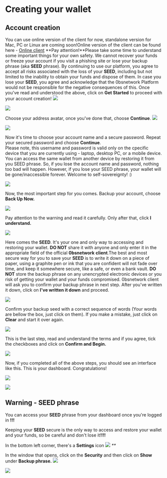 # Creating your wallet

## Account creation

You can use online version of the client for now, standalone version for Mac, PC or Linux are coming soon!Online version of the client can be found here - [Online client](https://client.testnet-0bsnetwork.com/) **Pay attention!**Please take some time to understand some important things for your own safety. We cannot recover your funds or freeze your account if you visit a phishing site or lose your backup phrase \(aka **SEED** phrase\). By continuing to use our platform, you agree to accept all risks associated with the loss of your **SEED**, including but not limited to the inability to obtain your funds and dispose of them. In case you lose your **SEED**, you agree and acknowledge that the 0bsnetwork Platform would not be responsible for the negative consequences of this. Once you've read and understood the above, click on **Get Started** to proceed with your account creation! ![](blob:https://teams.microsoft.com/16359973-88c0-4b04-9703-c0659af27910)

![](../.gitbook/assets/wallet-1.PNG)

Choose your address avatar, once you've done that, choose **Continue**. ![](blob:https://teams.microsoft.com/ea9f4bb2-e1e8-4234-b2be-c120c42954dc)

![](../.gitbook/assets/wallet-2.PNG)

Now it's time to choose your account name and a secure password. Repeat your secured password and choose **Continue**.  
Please note, this username and password is valid only on the cpecific device that you are currently using - laptop, desktop PC, or a mobile device. You can access the same wallet from another device by restoring it from you SEED phrase. So, if you lose the account name and password, nothing too bad will happen. However, if you lose your SEED phrase, your wallet will be gone/inaccessible forever. Welcome to self-sovereignty! :\)

![](../.gitbook/assets/wallet-3.PNG)

Now, the most important step for you comes. Backup your account, choose **Back Up Now.**

![](../.gitbook/assets/wallet-4.PNG)

Pay attention to the warning and read it carefully. Only after that, click **I understand.**

![](../.gitbook/assets/wallet-5.PNG)

Here comes the **SEED**. It's your one and only way to accessing and restoring your wallet. **DO NOT** share it with anyone and only enter it in the appropriate field of the official **0bsnetwork** **client**.The best and most secure way for you to save your **SEED** is to write it down on a piece of paper, using a graphite pen or ink that you are confident will not fade over time, and keep it somewhere secure, like a safe, or even a bank vault. **DO NOT** store the backup phrase on any unencrypted electronic devices or you risk of getting your wallet and your funds compromised. 0bsnetwork client will ask you to confirm your backup phrase in next step. After you've written it down, click on **I've written it down** and proceed.

![](../.gitbook/assets/wallet-6.PNG)

Confirm your backup seed with a correct sequence of words \(Your words are bellow the box, just click on them\). If you make a mistake, just click on **Clear** and start it over again.

![](../.gitbook/assets/wallet-7.PNG)

This is the last step, read and understand the terms and if you agree, tick the checkboxes and click on **Confirm and Begin.**

![](../.gitbook/assets/wallet-8.PNG)

Now, if you completed all of the above steps, you should see an interface like this. This is your dashboard. Congratulations!

![](../.gitbook/assets/wallet-9.PNG)

![](blob:https://teams.microsoft.com/c9b0597a-07f0-4a6d-81ea-934b0bf11590)

## Warning - SEED phrase

You can access your **SEED** phrase from your dashboard once you're logged in **!!!**

Keeping your **SEED** secure is the only way to access and restore your wallet and your funds, so be careful and don't lose it!**!!!**

In the bottom left corner, there's a **Settings** icon ![](../.gitbook/assets/settings-icon.png) _\*\*_

In the window that opens, click on the **Security** and then click on **Show** under **Backup phrase.** ![](blob:https://teams.microsoft.com/79500c2c-3baf-4f29-b1b1-6c1b89310693)

![](../.gitbook/assets/wallet-12.PNG)

